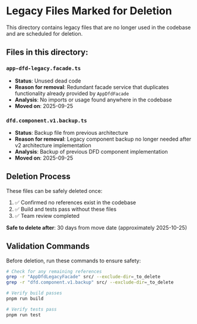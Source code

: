 # Legacy Files Marked for Deletion

This directory contains legacy files that are no longer used in the codebase and are scheduled for deletion.

## Files in this directory:

### `app-dfd-legacy.facade.ts`

- **Status**: Unused dead code
- **Reason for removal**: Redundant facade service that duplicates functionality already provided by `AppDfdFacade`
- **Analysis**: No imports or usage found anywhere in the codebase
- **Moved on**: 2025-09-25

### `dfd.component.v1.backup.ts`

- **Status**: Backup file from previous architecture
- **Reason for removal**: Legacy component backup no longer needed after v2 architecture implementation
- **Analysis**: Backup of previous DFD component implementation
- **Moved on**: 2025-09-25

## Deletion Process

These files can be safely deleted once:

1. ✅ Confirmed no references exist in the codebase
2. ✅ Build and tests pass without these files
3. ✅ Team review completed

**Safe to delete after**: 30 days from move date (approximately 2025-10-25)

## Validation Commands

Before deletion, run these commands to ensure safety:

```bash
# Check for any remaining references
grep -r "AppDfdLegacyFacade" src/ --exclude-dir=_to_delete
grep -r "dfd.component.v1.backup" src/ --exclude-dir=_to_delete

# Verify build passes
pnpm run build

# Verify tests pass
pnpm run test
```
